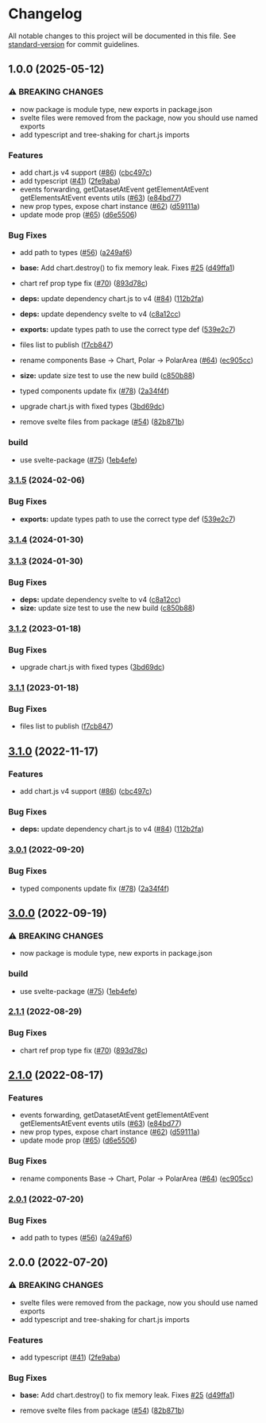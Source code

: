 # Changelog

All notable changes to this project will be documented in this file. See [standard-version](https://github.com/conventional-changelog/standard-version) for commit guidelines.

## 1.0.0 (2025-05-12)


### ⚠ BREAKING CHANGES

* now package is module type, new exports in package.json
* svelte files were removed from the package, now you should use named exports
* add typescript and tree-shaking for chart.js imports

### Features

* add chart.js v4 support ([#86](https://github.com/LupusAI/svelte5-chartjs/issues/86)) ([cbc497c](https://github.com/LupusAI/svelte5-chartjs/commit/cbc497c020b3e810acef8d0fb7a6cbe68d77e0f7))
* add typescript ([#41](https://github.com/LupusAI/svelte5-chartjs/issues/41)) ([2fe9aba](https://github.com/LupusAI/svelte5-chartjs/commit/2fe9aba8d38372faee710e68746c5de20b27ba6e))
* events forwarding, getDatasetAtEvent getElementAtEvent getElementsAtEvent events utils ([#63](https://github.com/LupusAI/svelte5-chartjs/issues/63)) ([e84bd77](https://github.com/LupusAI/svelte5-chartjs/commit/e84bd7799ea4bd787cc20d2d28701dcca280f1ac))
* new prop types, expose chart instance ([#62](https://github.com/LupusAI/svelte5-chartjs/issues/62)) ([d59111a](https://github.com/LupusAI/svelte5-chartjs/commit/d59111a66f923678e85ac79d179285d89270c223))
* update mode prop ([#65](https://github.com/LupusAI/svelte5-chartjs/issues/65)) ([d6e5506](https://github.com/LupusAI/svelte5-chartjs/commit/d6e55060cc69b712bffb514205c0f0115dcd204d))


### Bug Fixes

* add path to types ([#56](https://github.com/LupusAI/svelte5-chartjs/issues/56)) ([a249af6](https://github.com/LupusAI/svelte5-chartjs/commit/a249af66a58fb5c036430ec75016c7416f1ad6d2))
* **base:** Add chart.destroy() to fix memory leak. Fixes [#25](https://github.com/LupusAI/svelte5-chartjs/issues/25) ([d49ffa1](https://github.com/LupusAI/svelte5-chartjs/commit/d49ffa1c015282bb0551e26a94341491a986981c))
* chart ref prop type fix ([#70](https://github.com/LupusAI/svelte5-chartjs/issues/70)) ([893d78c](https://github.com/LupusAI/svelte5-chartjs/commit/893d78cae03c5ccb43dacabcf1b27bff958b1a5c))
* **deps:** update dependency chart.js to v4 ([#84](https://github.com/LupusAI/svelte5-chartjs/issues/84)) ([112b2fa](https://github.com/LupusAI/svelte5-chartjs/commit/112b2faca1e383db4b14ed5c9578a1d1ec0ff538))
* **deps:** update dependency svelte to v4 ([c8a12cc](https://github.com/LupusAI/svelte5-chartjs/commit/c8a12ccdf837121fc48ac6947d540a011f89561d))
* **exports:** update types path to use the correct type def ([539e2c7](https://github.com/LupusAI/svelte5-chartjs/commit/539e2c74f6900cd301d643e454865918c010a979))
* files list to publish ([f7cb847](https://github.com/LupusAI/svelte5-chartjs/commit/f7cb847e14e2789c3b5d008a76c6bf7a6aa5352e))
* rename components Base -> Chart, Polar -> PolarArea ([#64](https://github.com/LupusAI/svelte5-chartjs/issues/64)) ([ec905cc](https://github.com/LupusAI/svelte5-chartjs/commit/ec905ccfaf51c0374211096e4656d061ab85f6da))
* **size:** update size test to use the new build ([c850b88](https://github.com/LupusAI/svelte5-chartjs/commit/c850b88352560376224e086a3bd3b66e0c7e09d5))
* typed components update fix ([#78](https://github.com/LupusAI/svelte5-chartjs/issues/78)) ([2a34f4f](https://github.com/LupusAI/svelte5-chartjs/commit/2a34f4f4a23b6b2860bb44d681e0ad7159fe9ae3))
* upgrade chart.js with fixed types ([3bd69dc](https://github.com/LupusAI/svelte5-chartjs/commit/3bd69dcf297325061401e679ef31b6d3eeaa30a5))


* remove svelte files from package ([#54](https://github.com/LupusAI/svelte5-chartjs/issues/54)) ([82b871b](https://github.com/LupusAI/svelte5-chartjs/commit/82b871b1b54baa89a28c3e60256f85ed5aff7fed))


### build

* use svelte-package ([#75](https://github.com/LupusAI/svelte5-chartjs/issues/75)) ([1eb4efe](https://github.com/LupusAI/svelte5-chartjs/commit/1eb4efefffb367fe0338e37c89d20f89dcdff807))

### [3.1.5](https://github.com/SauravKanchan/svelte-chartjs/compare/v3.1.4...v3.1.5) (2024-02-06)


### Bug Fixes

* **exports:** update types path to use the correct type def ([539e2c7](https://github.com/SauravKanchan/svelte-chartjs/commit/539e2c74f6900cd301d643e454865918c010a979))

### [3.1.4](https://github.com/SauravKanchan/svelte-chartjs/compare/v3.1.3...v3.1.4) (2024-01-30)

### [3.1.3](https://github.com/SauravKanchan/svelte-chartjs/compare/v3.1.2...v3.1.3) (2024-01-30)


### Bug Fixes

* **deps:** update dependency svelte to v4 ([c8a12cc](https://github.com/SauravKanchan/svelte-chartjs/commit/c8a12ccdf837121fc48ac6947d540a011f89561d))
* **size:** update size test to use the new build ([c850b88](https://github.com/SauravKanchan/svelte-chartjs/commit/c850b88352560376224e086a3bd3b66e0c7e09d5))

### [3.1.2](https://github.com/SauravKanchan/svelte-chartjs/compare/v3.1.1...v3.1.2) (2023-01-18)


### Bug Fixes

* upgrade chart.js with fixed types ([3bd69dc](https://github.com/SauravKanchan/svelte-chartjs/commit/3bd69dcf297325061401e679ef31b6d3eeaa30a5))

### [3.1.1](https://github.com/SauravKanchan/svelte-chartjs/compare/v3.1.0...v3.1.1) (2023-01-18)


### Bug Fixes

* files list to publish ([f7cb847](https://github.com/SauravKanchan/svelte-chartjs/commit/f7cb847e14e2789c3b5d008a76c6bf7a6aa5352e))

## [3.1.0](https://github.com/SauravKanchan/svelte-chartjs/compare/v3.0.1...v3.1.0) (2022-11-17)


### Features

* add chart.js v4 support ([#86](https://github.com/SauravKanchan/svelte-chartjs/issues/86)) ([cbc497c](https://github.com/SauravKanchan/svelte-chartjs/commit/cbc497c020b3e810acef8d0fb7a6cbe68d77e0f7))


### Bug Fixes

* **deps:** update dependency chart.js to v4 ([#84](https://github.com/SauravKanchan/svelte-chartjs/issues/84)) ([112b2fa](https://github.com/SauravKanchan/svelte-chartjs/commit/112b2faca1e383db4b14ed5c9578a1d1ec0ff538))

### [3.0.1](https://github.com/SauravKanchan/svelte-chartjs/compare/v3.0.0...v3.0.1) (2022-09-20)


### Bug Fixes

* typed components update fix ([#78](https://github.com/SauravKanchan/svelte-chartjs/issues/78)) ([2a34f4f](https://github.com/SauravKanchan/svelte-chartjs/commit/2a34f4f4a23b6b2860bb44d681e0ad7159fe9ae3))

## [3.0.0](https://github.com/SauravKanchan/svelte-chartjs/compare/v2.1.1...v3.0.0) (2022-09-19)


### ⚠ BREAKING CHANGES

* now package is module type, new exports in package.json

### build

* use svelte-package ([#75](https://github.com/SauravKanchan/svelte-chartjs/issues/75)) ([1eb4efe](https://github.com/SauravKanchan/svelte-chartjs/commit/1eb4efefffb367fe0338e37c89d20f89dcdff807))

### [2.1.1](https://github.com/SauravKanchan/svelte-chartjs/compare/v2.1.0...v2.1.1) (2022-08-29)


### Bug Fixes

* chart ref prop type fix ([#70](https://github.com/SauravKanchan/svelte-chartjs/issues/70)) ([893d78c](https://github.com/SauravKanchan/svelte-chartjs/commit/893d78cae03c5ccb43dacabcf1b27bff958b1a5c))

## [2.1.0](https://github.com/SauravKanchan/svelte-chartjs/compare/v2.0.1...v2.1.0) (2022-08-17)


### Features

* events forwarding, getDatasetAtEvent getElementAtEvent getElementsAtEvent events utils ([#63](https://github.com/SauravKanchan/svelte-chartjs/issues/63)) ([e84bd77](https://github.com/SauravKanchan/svelte-chartjs/commit/e84bd7799ea4bd787cc20d2d28701dcca280f1ac))
* new prop types, expose chart instance ([#62](https://github.com/SauravKanchan/svelte-chartjs/issues/62)) ([d59111a](https://github.com/SauravKanchan/svelte-chartjs/commit/d59111a66f923678e85ac79d179285d89270c223))
* update mode prop ([#65](https://github.com/SauravKanchan/svelte-chartjs/issues/65)) ([d6e5506](https://github.com/SauravKanchan/svelte-chartjs/commit/d6e55060cc69b712bffb514205c0f0115dcd204d))


### Bug Fixes

* rename components Base -> Chart, Polar -> PolarArea ([#64](https://github.com/SauravKanchan/svelte-chartjs/issues/64)) ([ec905cc](https://github.com/SauravKanchan/svelte-chartjs/commit/ec905ccfaf51c0374211096e4656d061ab85f6da))

### [2.0.1](https://github.com/SauravKanchan/svelte-chartjs/compare/v2.0.0...v2.0.1) (2022-07-20)


### Bug Fixes

* add path to types ([#56](https://github.com/SauravKanchan/svelte-chartjs/issues/56)) ([a249af6](https://github.com/SauravKanchan/svelte-chartjs/commit/a249af66a58fb5c036430ec75016c7416f1ad6d2))

## 2.0.0 (2022-07-20)


### ⚠ BREAKING CHANGES

* svelte files were removed from the package, now you should use named exports
* add typescript and tree-shaking for chart.js imports

### Features

* add typescript ([#41](https://github.com/SauravKanchan/svelte-chartjs/issues/41)) ([2fe9aba](https://github.com/SauravKanchan/svelte-chartjs/commit/2fe9aba8d38372faee710e68746c5de20b27ba6e))


### Bug Fixes

* **base:** Add chart.destroy() to fix memory leak. Fixes [#25](https://github.com/SauravKanchan/svelte-chartjs/issues/25) ([d49ffa1](https://github.com/SauravKanchan/svelte-chartjs/commit/d49ffa1c015282bb0551e26a94341491a986981c))


* remove svelte files from package ([#54](https://github.com/SauravKanchan/svelte-chartjs/issues/54)) ([82b871b](https://github.com/SauravKanchan/svelte-chartjs/commit/82b871b1b54baa89a28c3e60256f85ed5aff7fed))
